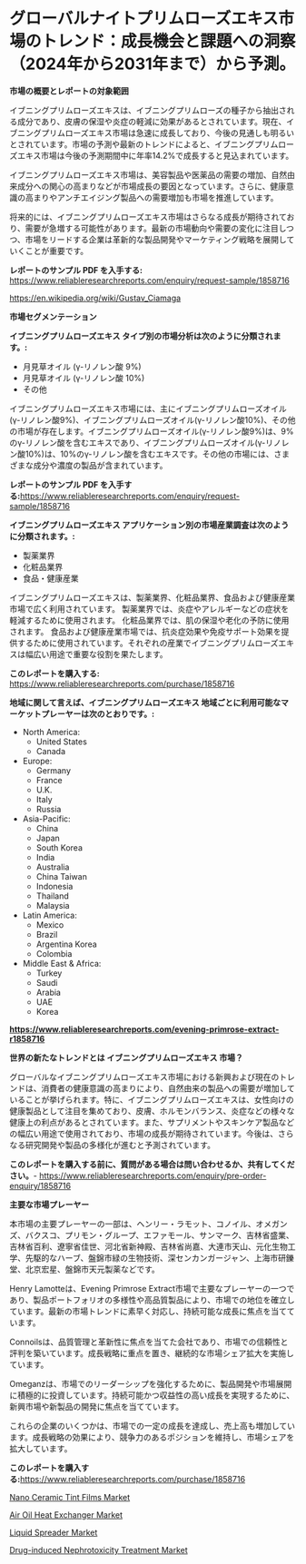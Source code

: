 <p><h1>グローバルナイトプリムローズエキス市場のトレンド：成長機会と課題への洞察（2024年から2031年まで）から予測。</h1></p><p><strong>市場の概要とレポートの対象範囲</strong></p>
<p><p>イブニングプリムローズエキスは、イブニングプリムローズの種子から抽出される成分であり、皮膚の保湿や炎症の軽減に効果があるとされています。現在、イブニングプリムローズエキス市場は急速に成長しており、今後の見通しも明るいとされています。市場の予測や最新のトレンドによると、イブニングプリムローズエキス市場は今後の予測期間中に年率14.2%で成長すると見込まれています。</p><p>イブニングプリムローズエキス市場は、美容製品や医薬品の需要の増加、自然由来成分への関心の高まりなどが市場成長の要因となっています。さらに、健康意識の高まりやアンチエイジング製品への需要増加も市場を推進しています。</p><p>将来的には、イブニングプリムローズエキス市場はさらなる成長が期待されており、需要が急増する可能性があります。最新の市場動向や需要の変化に注目しつつ、市場をリードする企業は革新的な製品開発やマーケティング戦略を展開していくことが重要です。</p></p>
<p><strong>レポートのサンプル PDF を入手する:</strong> <a href="https://www.reliableresearchreports.com/enquiry/request-sample/1858716">https://www.reliableresearchreports.com/enquiry/request-sample/1858716</a></p>
<p><a href="https://en.wikipedia.org/wiki/Gustav_Ciamaga">https://en.wikipedia.org/wiki/Gustav_Ciamaga</a></p>
<p><strong>市場セグメンテーション</strong></p>
<p><strong>イブニングプリムローズエキス タイプ別の市場分析は次のように分類されます。:</strong></p>
<p><ul><li>月見草オイル (γ-リノレン酸 9%)</li><li>月見草オイル (γ-リノレン酸 10%)</li><li>その他</li></ul></p>
<p><p>イブニングプリムローズエキス市場には、主にイブニングプリムローズオイル(γ-リノレン酸9%)、イブニングプリムローズオイル(γ-リノレン酸10%)、その他の市場が存在します。イブニングプリムローズオイル(γ-リノレン酸9%)は、9%のγ-リノレン酸を含むエキスであり、イブニングプリムローズオイル(γ-リノレン酸10%)は、10%のγ-リノレン酸を含むエキスです。その他の市場には、さまざまな成分や濃度の製品が含まれています。</p></p>
<p><strong>レポートのサンプル PDF を入手する:</strong><a href="https://www.reliableresearchreports.com/enquiry/request-sample/1858716">https://www.reliableresearchreports.com/enquiry/request-sample/1858716</a></p>
<p><strong> イブニングプリムローズエキス アプリケーション別の市場産業調査は次のように分類されます。:</strong></p>
<p><ul><li>製薬業界</li><li>化粧品業界</li><li>食品・健康産業</li></ul></p>
<p><p>イブニングプリムローズエキスは、製薬業界、化粧品業界、食品および健康産業市場で広く利用されています。 製薬業界では、炎症やアレルギーなどの症状を軽減するために使用されます。 化粧品業界では、肌の保湿や老化の予防に使用されます。 食品および健康産業市場では、抗炎症効果や免疫サポート効果を提供するために使用されています。それぞれの産業でイブニングプリムローズエキスは幅広い用途で重要な役割を果たします。</p></p>
<p><strong>このレポートを購入する:</strong> <a href="https://www.reliableresearchreports.com/purchase/1858716">https://www.reliableresearchreports.com/purchase/1858716</a></p>
<p><strong>地域に関して言えば、イブニングプリムローズエキス 地域ごとに利用可能なマーケットプレーヤーは次のとおりです。:</strong></p>
<p><ul>
    <li>
        North America:
        <ul>
            <li>United States</li>
            <li>Canada</li>
        </ul>
    </li>
    <li>
        Europe:
        <ul>
            <li>Germany</li>
            <li>France</li>
            <li>U.K.</li>
            <li>Italy</li>
            <li>Russia</li>
        </ul>
    </li>
    <li>
        Asia-Pacific:
        <ul>
            <li>China</li>
            <li>Japan</li>
            <li>South Korea</li>
            <li>India</li>
            <li>Australia</li>
            <li>China Taiwan</li>
            <li>Indonesia</li>
            <li>Thailand</li>
            <li>Malaysia</li>
        </ul>
    </li>
    <li>
        Latin America:
        <ul>
            <li>Mexico</li>
            <li>Brazil</li>
            <li>Argentina Korea</li>
            <li>Colombia</li>
        </ul>
    </li>
    <li>
        Middle East & Africa:
        <ul>
            <li>Turkey</li>
            <li>Saudi</li>
            <li>Arabia</li>
            <li>UAE</li>
            <li>Korea</li>
        </ul>
    </li>
    </ul></p>
<p><strong><a href="https://www.reliableresearchreports.com/evening-primrose-extract-r1858716">https://www.reliableresearchreports.com/evening-primrose-extract-r1858716</a></strong></p>
<p><strong>世界の新たなトレンドとは イブニングプリムローズエキス 市場？</strong></p>
<p><p>グローバルなイブニングプリムローズエキス市場における新興および現在のトレンドは、消費者の健康意識の高まりにより、自然由来の製品への需要が増加していることが挙げられます。特に、イブニングプリムローズエキスは、女性向けの健康製品として注目を集めており、皮膚、ホルモンバランス、炎症などの様々な健康上の利点があるとされています。また、サプリメントやスキンケア製品などの幅広い用途で使用されており、市場の成長が期待されています。今後は、さらなる研究開発や製品の多様化が進むと予測されています。</p></p>
<p><strong>このレポートを購入する前に、質問がある場合は問い合わせるか、共有してください。</strong>- <a href="https://www.reliableresearchreports.com/enquiry/pre-order-enquiry/1858716">https://www.reliableresearchreports.com/enquiry/pre-order-enquiry/1858716</a></p>
<p><strong>主要な市場プレーヤー</strong></p>
<p><p>本市場の主要プレーヤーの一部は、ヘンリー・ラモット、コノイル、オメガンズ、バクスコ、プリモン・グループ、エファモール、サンマーク、吉林省盛業、吉林省百利、遼寧省佳世、河北省新神殿、吉林省尚嘉、大連市天山、元化生物工学、先駆的なハーブ、盤錦市緑の生物技術、深センカンガージャン、上海市研鑠堂、北京宏星、盤錦市天元製薬などです。</p><p>Henry Lamotteは、Evening Primrose Extract市場で主要なプレーヤーの一つであり、製品ポートフォリオの多様性や高品質製品により、市場での地位を確立しています。最新の市場トレンドに素早く対応し、持続可能な成長に焦点を当てています。</p><p>Connoilsは、品質管理と革新性に焦点を当てた会社であり、市場での信頼性と評判を築いています。成長戦略に重点を置き、継続的な市場シェア拡大を実施しています。</p><p>Omeganzは、市場でのリーダーシップを強化するために、製品開発や市場展開に積極的に投資しています。持続可能かつ収益性の高い成長を実現するために、新興市場や新製品の開発に焦点を当てています。</p><p>これらの企業のいくつかは、市場での一定の成長を達成し、売上高も増加しています。成長戦略の効果により、競争力のあるポジションを維持し、市場シェアを拡大しています。</p></p>
<p><strong>このレポートを購入する:</strong><a href="https://www.reliableresearchreports.com/purchase/1858716">https://www.reliableresearchreports.com/purchase/1858716</a></p>
<p><p><a href="https://www.linkedin.com/pulse/nano-ceramic-tint-films-market-size-share-trends-analysis-report-h1fwf">Nano Ceramic Tint Films Market</a></p><p><a href="https://github.com/smithy59/Market-Research-Report-List-1/blob/main/air-oil-heat-exchanger-market.md">Air Oil Heat Exchanger Market</a></p><p><a href="https://github.com/neilMartin36/Market-Research-Report-List-1/blob/main/liquid-spreader-market.md">Liquid Spreader Market</a></p><p><a href="https://www.linkedin.com/pulse/drug-induced-nephrotoxicity-treatment-market-size-segmentation-be3xe">Drug-induced Nephrotoxicity Treatment Market</a></p></p>